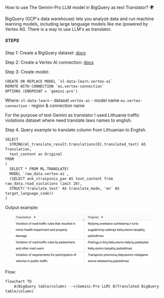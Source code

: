 How to use The Gemini-Pro LLM model in BigQuery as text Translator? 🌍

BigQuery (GCP's data warehouse) lets you analyze data and run machine learning models, including large language models like me (powered by Vertex AI). There is a way to use LLM's as translator.

##### STEPS


Step 1: Create a BigQuery dataset: [docs](https://cloud.google.com/bigquery/docs/generate-text-tutorial#create_a_dataset)

Step 2: Create a Vertex AI connection: [docs](https://cloud.google.com/bigquery/docs/generate-text-tutorial#create_a_connection)

Step 3: Create model:
```
CREATE OR REPLACE MODEL `vl-data-learn.vertex-ai`
REMOTE WITH CONNECTION `eu.vertex-connection`
OPTIONS (ENDPOINT = 'gemini-pro')
```

Where:
`vl-data-learn` - dataset
`vertex-ai` - model name
`eu.vertex-connection` - region & connection name

For the purpose of test Gemini as translator I used Lithuania traffic violations dataset where need translate laws names to english.

Step 4. Query example to translate column from Lithuanian to English.
```
SELECT 
  STRING(ml_translate_result.translations[0].translated_text) AS Translation,
  text_content as Original
FROM
(
  SELECT * FROM ML.TRANSLATE(
  MODEL `raw_data.vertex-ai`,
  (SELECT ank_straipsnis_pav AS text_content from raw_data.road_violations limit 20),
  STRUCT('translate_text' AS translate_mode, 'en' AS target_language_code))
)
```

Output example:
<div align="center">
  <img src="./assets/translated.png" alt="BigQuery tranlated column example" width="450">
</div>


Flow:
```mermaid
flowchart TD
    A(BigQuery table/column) -->|Gemini-Pro LLM| B(Translated BigQuery table/column)
```
